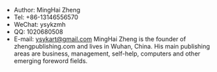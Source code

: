 

- Author: MingHai Zheng
- Tel: +86-13146556570
- WeChat: ysykzmh
- QQ: 1020680508
- E-mail: ysykart@gmail.com
MingHai Zheng is the founder of zhengpublishing.com and lives in Wuhan, China. His main publishing areas are business, management, self-help, computers and other emerging foreword fields.
